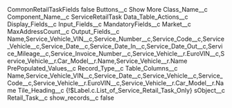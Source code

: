<?xml version="1.0" encoding="UTF-8"?>
<CustomMetadata xmlns="http://soap.sforce.com/2006/04/metadata" xmlns:xsi="http://www.w3.org/2001/XMLSchema-instance" xmlns:xsd="http://www.w3.org/2001/XMLSchema">
    <label>CommonRetailTaskFields</label>
    <protected>false</protected>
    <values>
        <field>Buttons__c</field>
        <value xsi:type="xsd:string">Show More</value>
    </values>
    <values>
        <field>Class_Name__c</field>
        <value xsi:nil="true"/>
    </values>
    <values>
        <field>Component_Name__c</field>
        <value xsi:type="xsd:string">ServiceRetailTask</value>
    </values>
    <values>
        <field>Data_Table_Actions__c</field>
        <value xsi:nil="true"/>
    </values>
    <values>
        <field>Display_Fields__c</field>
        <value xsi:nil="true"/>
    </values>
    <values>
        <field>Input_Fields__c</field>
        <value xsi:nil="true"/>
    </values>
    <values>
        <field>MandatoryFields__c</field>
        <value xsi:nil="true"/>
    </values>
    <values>
        <field>Market__c</field>
        <value xsi:nil="true"/>
    </values>
    <values>
        <field>MaxAddressCount__c</field>
        <value xsi:nil="true"/>
    </values>
    <values>
        <field>Output_Fields__c</field>
        <value xsi:type="xsd:string">Name,Service_Vehicle_VIN__c,Service_Number__c,Service_Code__c,Service_Vehicle__c,Service_Date__c,Service_Date_In__c,Service_Date_Out__c,Service_Mileage__c,Service_Invoice_Number__c,Service_Vehicle__r.EuroVIN__c,Service_Vehicle__r.Car_Model__r.Name,Service_Vehicle__r.Name</value>
    </values>
    <values>
        <field>PrePopulated_Values__c</field>
        <value xsi:nil="true"/>
    </values>
    <values>
        <field>Record_Type__c</field>
        <value xsi:nil="true"/>
    </values>
    <values>
        <field>Table_Columns__c</field>
        <value xsi:type="xsd:string">Name,Service_Vehicle_VIN__c,Service_Date__c,Service_Vehicle__c,Service_Code__c,Service_Vehicle__r.EuroVIN__c,Service_Vehicle__r.Car_Model__r.Name</value>
    </values>
    <values>
        <field>Tile_Heading__c</field>
        <value xsi:type="xsd:string">{!$Label.c.List_of_Service_Retail_Task_Only}</value>
    </values>
    <values>
        <field>sObject__c</field>
        <value xsi:type="xsd:string">Retail_Task__c</value>
    </values>
    <values>
        <field>show_records__c</field>
        <value xsi:type="xsd:boolean">false</value>
    </values>
</CustomMetadata>

